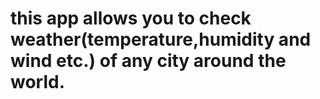 # this app allows you to check weather(temperature,humidity and wind etc.) of any city around the world.
